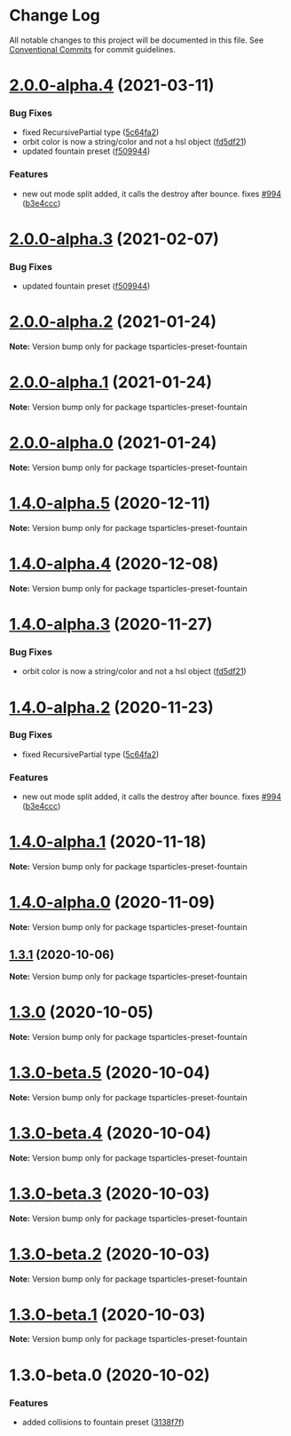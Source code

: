 # Change Log

All notable changes to this project will be documented in this file.
See [Conventional Commits](https://conventionalcommits.org) for commit guidelines.

# [2.0.0-alpha.4](https://github.com/matteobruni/tsparticles/compare/tsparticles-preset-fountain@1.4.4...tsparticles-preset-fountain@2.0.0-alpha.4) (2021-03-11)


### Bug Fixes

* fixed RecursivePartial type ([5c64fa2](https://github.com/matteobruni/tsparticles/commit/5c64fa2c55a15eb87ee9cb0b6a04166627ad5d0e))
* orbit color is now a string/color and not a hsl object ([fd5df21](https://github.com/matteobruni/tsparticles/commit/fd5df21d4a2ba785a4f256f54b9c351c8b6af02e))
* updated fountain preset ([f509944](https://github.com/matteobruni/tsparticles/commit/f5099446c7be44c49fb593a969fc4202eb1daf97))


### Features

* new out mode split added, it calls the destroy after bounce. fixes [#994](https://github.com/matteobruni/tsparticles/issues/994) ([b3e4ccc](https://github.com/matteobruni/tsparticles/commit/b3e4ccc61f30d10e2d9207aade18b37d87342f60))





# [2.0.0-alpha.3](https://github.com/matteobruni/tsparticles/compare/tsparticles-preset-fountain@2.0.0-alpha.2...tsparticles-preset-fountain@2.0.0-alpha.3) (2021-02-07)


### Bug Fixes

* updated fountain preset ([f509944](https://github.com/matteobruni/tsparticles/commit/f5099446c7be44c49fb593a969fc4202eb1daf97))





# [2.0.0-alpha.2](https://github.com/matteobruni/tsparticles/compare/tsparticles-preset-fountain@2.0.0-alpha.1...tsparticles-preset-fountain@2.0.0-alpha.2) (2021-01-24)

**Note:** Version bump only for package tsparticles-preset-fountain





# [2.0.0-alpha.1](https://github.com/matteobruni/tsparticles/compare/tsparticles-preset-fountain@1.4.0-alpha.5...tsparticles-preset-fountain@2.0.0-alpha.1) (2021-01-24)

**Note:** Version bump only for package tsparticles-preset-fountain





# [2.0.0-alpha.0](https://github.com/matteobruni/tsparticles/compare/tsparticles-preset-fountain@1.4.0-alpha.5...tsparticles-preset-fountain@2.0.0-alpha.0) (2021-01-24)

**Note:** Version bump only for package tsparticles-preset-fountain





# [1.4.0-alpha.5](https://github.com/matteobruni/tsparticles/compare/tsparticles-preset-fountain@1.4.0-alpha.4...tsparticles-preset-fountain@1.4.0-alpha.5) (2020-12-11)

**Note:** Version bump only for package tsparticles-preset-fountain





# [1.4.0-alpha.4](https://github.com/matteobruni/tsparticles/compare/tsparticles-preset-fountain@1.4.0-alpha.3...tsparticles-preset-fountain@1.4.0-alpha.4) (2020-12-08)

**Note:** Version bump only for package tsparticles-preset-fountain





# [1.4.0-alpha.3](https://github.com/matteobruni/tsparticles/compare/tsparticles-preset-fountain@1.4.0-alpha.2...tsparticles-preset-fountain@1.4.0-alpha.3) (2020-11-27)


### Bug Fixes

* orbit color is now a string/color and not a hsl object ([fd5df21](https://github.com/matteobruni/tsparticles/commit/fd5df21d4a2ba785a4f256f54b9c351c8b6af02e))





# [1.4.0-alpha.2](https://github.com/matteobruni/tsparticles/compare/tsparticles-preset-fountain@1.4.0-alpha.1...tsparticles-preset-fountain@1.4.0-alpha.2) (2020-11-23)


### Bug Fixes

* fixed RecursivePartial type ([5c64fa2](https://github.com/matteobruni/tsparticles/commit/5c64fa2c55a15eb87ee9cb0b6a04166627ad5d0e))


### Features

* new out mode split added, it calls the destroy after bounce. fixes [#994](https://github.com/matteobruni/tsparticles/issues/994) ([b3e4ccc](https://github.com/matteobruni/tsparticles/commit/b3e4ccc61f30d10e2d9207aade18b37d87342f60))





# [1.4.0-alpha.1](https://github.com/matteobruni/tsparticles/compare/tsparticles-preset-fountain@1.4.0-alpha.0...tsparticles-preset-fountain@1.4.0-alpha.1) (2020-11-18)

**Note:** Version bump only for package tsparticles-preset-fountain





# [1.4.0-alpha.0](https://github.com/matteobruni/tsparticles/compare/tsparticles-preset-fountain@1.3.11...tsparticles-preset-fountain@1.4.0-alpha.0) (2020-11-09)

**Note:** Version bump only for package tsparticles-preset-fountain





## [1.3.1](https://github.com/matteobruni/tsparticles/compare/tsparticles-preset-fountain@1.3.0...tsparticles-preset-fountain@1.3.1) (2020-10-06)

**Note:** Version bump only for package tsparticles-preset-fountain





# [1.3.0](https://github.com/matteobruni/tsparticles/compare/tsparticles-preset-fountain@1.3.0-beta.5...tsparticles-preset-fountain@1.3.0) (2020-10-05)

**Note:** Version bump only for package tsparticles-preset-fountain





# [1.3.0-beta.5](https://github.com/matteobruni/tsparticles/compare/tsparticles-preset-fountain@1.3.0-beta.4...tsparticles-preset-fountain@1.3.0-beta.5) (2020-10-04)

**Note:** Version bump only for package tsparticles-preset-fountain





# [1.3.0-beta.4](https://github.com/matteobruni/tsparticles/compare/tsparticles-preset-fountain@1.3.0-beta.3...tsparticles-preset-fountain@1.3.0-beta.4) (2020-10-04)

**Note:** Version bump only for package tsparticles-preset-fountain





# [1.3.0-beta.3](https://github.com/matteobruni/tsparticles/compare/tsparticles-preset-fountain@1.3.0-beta.2...tsparticles-preset-fountain@1.3.0-beta.3) (2020-10-03)

**Note:** Version bump only for package tsparticles-preset-fountain





# [1.3.0-beta.2](https://github.com/matteobruni/tsparticles/compare/tsparticles-preset-fountain@1.3.0-beta.1...tsparticles-preset-fountain@1.3.0-beta.2) (2020-10-03)

**Note:** Version bump only for package tsparticles-preset-fountain





# [1.3.0-beta.1](https://github.com/matteobruni/tsparticles/compare/tsparticles-preset-fountain@1.3.0-beta.0...tsparticles-preset-fountain@1.3.0-beta.1) (2020-10-03)

**Note:** Version bump only for package tsparticles-preset-fountain





# 1.3.0-beta.0 (2020-10-02)


### Features

* added collisions to fountain preset ([3138f7f](https://github.com/matteobruni/tsparticles/commit/3138f7f4f50fbc467f5b3447fa0b1d1d8ca60709))
